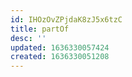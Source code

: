 ```yaml
---
id: IHOzOvZPjdaK8zJ5x6tzC
title: partOf
desc: ''
updated: 1636330057424
created: 1636330051208
---
```





